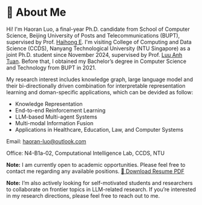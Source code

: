 # 🚩 About Me
Hi! I'm Haoran Luo, a final-year Ph.D. candidate from School of Computer Science, Beijing University of Posts and Telecommunications (BUPT), supervised by Prof. [Haihong E](https://teacher.bupt.edu.cn/ehaihong/zh_CN/index.htm). I'm visiting College of Computing and Data Science (CCDS), Nanyang Technological University (NTU Singapore) as a joint Ph.D. student since November 2024, supervised by Prof. [Luu Anh Tuan](https://tuanluu.github.io/). Before that, I obtained my Bachelor’s degree in Computer Science and Technology from BUPT in 2021.

My research interest includes knowledge graph, large language model and their bi-directionally driven combination for interpretable representation learning and doman-specific applications, which can be devided as follow:
- Knowledge Representation
- End-to-end Reinforcement Learning
- LLM-based Multi-agent Systems
- Multi-modal Information Fusion
- Applications in Healthcare, Education, Law, and Computer Systems

Email: [haoran-luo@outlook.com](mailto:haoran-luo@outlook.com)

Office: N4-B1a-02, Computational Intelligence Lab, CCDS, NTU

**Note:** I am currently open to academic opportunities. Please feel free to contact me regarding any available positions. [📄 Download Resume PDF](https://lhrlab.github.io/resume.pdf)

**Note:** I’m also actively looking for self-motivated students and researchers to collaborate on frontier topics in LLM-related research. If you’re interested in my research directions, please feel free to reach out to me.

